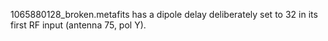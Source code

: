 1065880128_broken.metafits has a dipole delay deliberately set to 32 in its
first RF input (antenna 75, pol Y).
